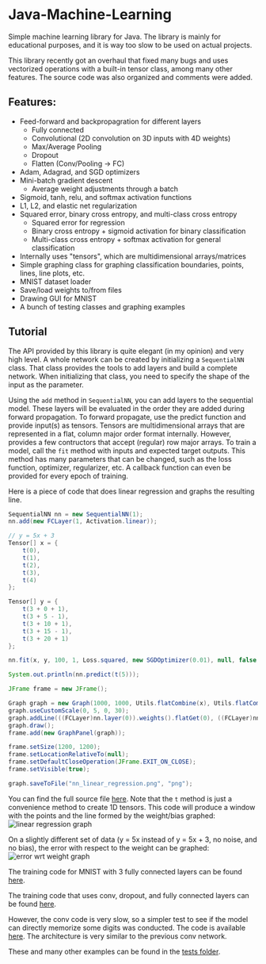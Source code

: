 # Java-Machine-Learning
Simple machine learning library for Java. The library is mainly for educational purposes, and it is way too slow to be used on actual projects.

This library recently got an overhaul that fixed many bugs and uses vectorized operations with a built-in tensor class, among many other features. The source code was also organized and comments were added.

## Features:
- Feed-forward and backpropagration for different layers
  - Fully connected
  - Convolutional (2D convolution on 3D inputs with 4D weights)
  - Max/Average Pooling
  - Dropout
  - Flatten (Conv/Pooling -> FC)
- Adam, Adagrad, and SGD optimizers
- Mini-batch gradient descent
  - Average weight adjustments through a batch
- Sigmoid, tanh, relu, and softmax activation functions
- L1, L2, and elastic net regularization
- Squared error, binary cross entropy, and multi-class cross entropy
  - Squared error for regression
  - Binary cross entropy + sigmoid activation for binary classification
  - Multi-class cross entropy + softmax activation for general classification
- Internally uses "tensors", which are multidimensional arrays/matrices
- Simple graphing class for graphing classification boundaries, points, lines, line plots, etc.
- MNIST dataset loader
- Save/load weights to/from files
- Drawing GUI for MNIST
- A bunch of testing classes and graphing examples

## Tutorial
The API provided by this library is quite elegant (in my opinion) and very high level. A whole network can be created by initializing a `SequentialNN` class. That class provides the tools to add layers and build a complete network. When initializing that class, you need to specify the shape of the input as the parameter.

Using the `add` method in `SequentialNN`, you can add layers to the sequential model. These layers will be evaluated in the order they are added during forward propagation. To forward propagate, use the predict function and provide input(s) as tensors. Tensors are multidimensional arrays that are represented in a flat, column major order format internally. However, provides a few contructors that accept (regular) row major arrays. To train a model, call the `fit` method with inputs and expected target outputs. This method has many parameters that can be changed, such as the loss function, optimizer, regularizer, etc. A callback function can even be provided for every epoch of training.

Here is a piece of code that does linear regression and graphs the resulting line.
```java
SequentialNN nn = new SequentialNN(1);
nn.add(new FCLayer(1, Activation.linear));

// y = 5x + 3
Tensor[] x = {
	t(0),
	t(1),
	t(2),
	t(3),
	t(4)
};

Tensor[] y = {
	t(3 + 0 + 1),
	t(3 + 5 - 1),
	t(3 + 10 + 1),
	t(3 + 15 - 1),
	t(3 + 20 + 1)
};

nn.fit(x, y, 100, 1, Loss.squared, new SGDOptimizer(0.01), null, false, true, true);

System.out.println(nn.predict(t(5)));

JFrame frame = new JFrame();

Graph graph = new Graph(1000, 1000, Utils.flatCombine(x), Utils.flatCombine(y), null, null);
graph.useCustomScale(0, 5, 0, 30);
graph.addLine(((FCLayer)nn.layer(0)).weights().flatGet(0), ((FCLayer)nn.layer(0)).bias().flatGet(0));
graph.draw();
frame.add(new GraphPanel(graph));

frame.setSize(1200, 1200);
frame.setLocationRelativeTo(null);
frame.setDefaultCloseOperation(JFrame.EXIT_ON_CLOSE);
frame.setVisible(true);

graph.saveToFile("nn_linear_regression.png", "png");
```
You can find the full source file [here](https://github.com/Daniel-Liu-c0deb0t/Java-Machine-Learning/blob/master/src/tests/LinearGraph.java). Note that the `t` method is just a convenience method to create 1D tensors. This code will produce a window with the points and the line formed by the weight/bias graphed:
![linear regression graph](https://github.com/Daniel-Liu-c0deb0t/Java-Machine-Learning/blob/master/nn_linear_regression.png)

On a slightly different set of data (y = 5x instead of y = 5x + 3, no noise, and no bias), the error with respect to the weight can be graphed:
![error wrt weight graph](https://github.com/Daniel-Liu-c0deb0t/Java-Machine-Learning/blob/master/error_graph_squared.png)

The training code for MNIST with 3 fully connected layers can be found [here](https://github.com/Daniel-Liu-c0deb0t/Java-Machine-Learning/blob/master/src/tests/TrainMNISTFullyConnected.java).

The training code that uses conv, dropout, and fully connected layers can be found [here](https://github.com/Daniel-Liu-c0deb0t/Java-Machine-Learning/blob/master/src/tests/TrainMNISTConv.java).

However, the conv code is very slow, so a simpler test to see if the model can directly memorize some digits was conducted. The code is available [here](https://github.com/Daniel-Liu-c0deb0t/Java-Machine-Learning/blob/master/src/tests/TrainMNISTConvMemorize.java). The architecture is very similar to the previous conv network.

These and many other examples can be found in the [tests folder](https://github.com/Daniel-Liu-c0deb0t/Java-Machine-Learning/tree/master/src/tests).
